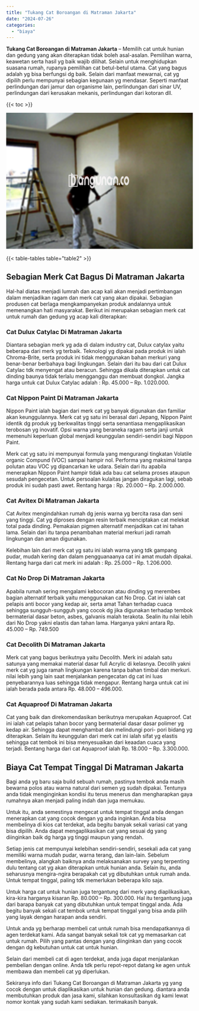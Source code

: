 ```yaml
---
title: "Tukang Cat Boroangan di Matraman Jakarta"
date: "2024-07-26"
categories: 
  - "biaya"
---
```


**Tukang Cat Boroangan di Matraman Jakarta** – Memilih cat untuk hunian dan gedung yang akan diterapkan tidak boleh asal-asalan. Pemilihan warna, keawetan serta hasil yg baik wajib dilihat. Selain untuk menghidupkan suasana rumah, rupanya pemilihan cat betul-betul utama. Cat yang bagus adalah yg bisa berfungsi dg baik. Selain dari manfaat mewarnai, cat yg dipilih perlu mempunyai sebagian kegunaan yg mendasar. Seperti manfaat perlindungan dari jamur dan organisme lain, perlindungan dari sinar UV, perlindungan dari kerusakan mekanis, perlindungan dari kotoran dll.

{{< toc >}}

![Tukang Cat Boroangan di Matraman Jakarta](/images/jasa-cat-murah42.png)

{{< table-tables table="table2" >}}

## Sebagian Merk Cat Bagus Di Matraman Jakarta

Hal-hal diatas menjadi lumrah dan acap kali akan menjadi pertimbangan dalam menjadikan ragam dan merk cat yang akan dipakai. Sebagian produsen cat berlaga mengkampanyekan produk andalannya untuk memenangkan hati masyarakat. Berikut ini merupakan sebagian merk cat untuk rumah dan gedung yg acap kali diterapkan:

### Cat Dulux Catylac Di Matraman Jakarta

Diantara sebagian merk yg ada di dalam industry cat, Dulux catylax yaitu beberapa dari merk yg terbaik. Teknologi yg dipakai pada produk ini ialah Chroma-Brite, serta produk ini tidak menggunakan bahan merkuri yang benar-benar berbahaya bagi lingkungan. Selain dari itu bau dari cat Dulux Catylac tdk menyengat atau beracun. Sehingga dikala diterapkan untuk cat dinding baunya tidak terlalu mengganggu dan membuat dongkol. Jangka harga untuk cat Dulux Catylac adalah : Rp. 45.000 – Rp. 1.020.000.

### Cat Nippon Paint Di Matraman Jakarta

Nippon Paint ialah bagian dari merk cat yg banyak digunakan dan familiar akan keunggulannya. Merk cat yg satu ini berasal dari Jepang, Nippon Paint identik dg produk yg berkwalitas tinggi serta senantiasa mengaplikasikan terobosan yg inovatif. Opsi warna yang beraneka ragam serta janji untuk memenuhi keperluan global menjadi keunggulan sendiri-sendiri bagi Nippon Paint.

Merk cat yg satu ini mempunyai formula yang mengurangi tingkatan Volatile organic Compund (VOC) sampai hampir nol. Performa yang maksimal tanpa polutan atau VOC yg dipancarkan ke udara. Selain dari itu apabila menerapkan Nippon Paint hampir tidak ada bau cat selama proses ataupun sesudah pengecetan. Untuk persoalan kulaitas jangan diragukan lagi, sebab produk ini sudah pasti awet. Rentang harga : Rp. 20.000 – Rp. 2.000.000.

### Cat Avitex Di Matraman Jakarta

Cat Avitex mengindahkan rumah dg jenis warna yg bercita rasa dan seni yang tinggi. Cat yg diproses dengan resin terbaik menciptakan cat melekat total pada dinding. Pemakaian pigmen alternatif menjadikan cat ini tahan lama. Selain dari itu tanpa penambahan material merkuri jadi ramah lingkungan dan aman digunakan.

Kelebihan lain dari merk cat yg satu ini ialah warna yang tdk gampang pudar, mudah kering dan dalam pengguanaanya cat ini amat mudah dipakai. Rentang harga dari cat merk ini adalah : Rp. 25.000 – Rp. 1.206.000.

### Cat No Drop Di Matraman Jakarta

Apabila rumah sering mengalami kebocoran atau dinding yg merembes bagian alternatif terbaik yaitu menggunakan cat No Drop. Cat ini ialah cat pelapis anti bocor yang kedap air, serta amat Tahan terhadap cuaca sehingga sungguh-sungguh yang cocok dg jika digunakan terhadap tembok bermaterial dasar beton, asbes, galvanis malah terakota. Sealin itu nilai lebih dari No Drop yakni elastis dan tahan lama. Harganya yakni antara Rp. 45.000 – Rp. 749.500

### Cat Decolith Di Matraman Jakarta

Merk cat yang bagus berikutnya yaitu Decolith. Merk ini adalah satu satunya yang memakai material dasar full Acrylic di kelasnya. Decolih yakni merk cat yg juga ramah lingkungan karena tanpa bahan timbal dan merkuri. nilai lebih yang lain saat menjalankan pengecatan dg cat ini luas penyebarannya luas sehingga tidak mengapur. Rentang harga untuk cat ini ialah berada pada antara Rp. 48.000 – 496.000.

### Cat Aquaproof Di Matraman Jakarta

Cat yang baik dan direkomendasikan berikutnya merupakan Aquaproof. Cat ini ialah cat pelapis tahan bocor yang bermaterial dasar dasar polimer yg kedap air. Sehingga dapat menghambat dan melindungi pori- pori bidang yg diterapkan. Selain itu keunggulan dari merk cat ini ialah sifat yg elastis sehingga cat tembok ini bisa menyesuaikan dari keaadan cuaca yang terjadi. Bentang harga dari cat Aquaproof ialah Rp. 18.000 – Rp. 3.300.000.

## Biaya Cat Tempat Tinggal Di Matraman Jakarta

Bagi anda yg baru saja build sebuah rumah, pastinya tembok anda masih bewarna polos atau warna natural dari semen yg sudah dipakai. Tentunya anda tidak menginginkan kondisi itu terus menerus dan mengharapkan gaya rumahnya akan menjadi paling indah dan juga memukau.

Untuk itu, anda semestinya mengecat untuk tempat tinggal anda dengan menerapkan cat yang cocok dengan yg anda inginkan. Anda bisa membelinya di kios cat terdekat, ada begitu banyak sekali variasi cat yang bisa dipilih. Anda dapat mengaplikasikan cat yang sesuai dg yang diinginkan baik dg harga yg tinggi maupun yang rendah.

Setiap jenis cat mempunyai kelebihan sendiri-sendiri, sesekali ada cat yang memiliki warna mudah pudar, warna terang, dan lain-lain. Sebelum membelinya, alangkah baiknya anda melaksanakan survey yang terpenting dulu tentang cat yg akan diterapkan untuk hunian anda. Selain itu, anda seharusnya mengira-ngira berapakah cat yg dibutuhkan untuk rumah anda. Untuk tempat tinggal, paling tdk memerlukan beberapa kilo saja.

Untuk harga cat untuk hunian juga tergantung dari merk yang diaplikasikan, kira-kira harganya kisaran Rp. 80.000 – Rp. 300.000. Hal itu tergantung juga dari barapa banyak cat yang dibutuhkan untuk tempat tinggal anda. Ada begitu banyak sekali cat tembok untuk tempat tinggal yang bisa anda pilih yang layak dengan harapan anda sendiri.

Untuk anda yg berharap membeli cat untuk rumah bisa mendapatkannya di agen terdekat kami. Ada sangat banyak sekali tok cat yg memasarkan cat untuk rumah. Pilih yang pantas dengan yang diinginkan dan yang cocok dengan dg kebutuhan untuk cat untuk hunian.

Selain dari membeli cat di agen terdekat, anda juga dapat menjalankan pembelian dengan online. Anda tdk perlu repot-repot datang ke agen untuk membawa dan membeli cat yg diperlukan.

Sekiranya info dari Tukang Cat Boroangan di Matraman Jakarta yg yang cocok dengan untuk diaplikasikan untuk hunian dan gedung. diantara anda membutuhkan produk dan jasa kami, silahkan konsultasikan dg kami lewat nomor kontak yang sudah kami sediakan. terimakasih banyak.
